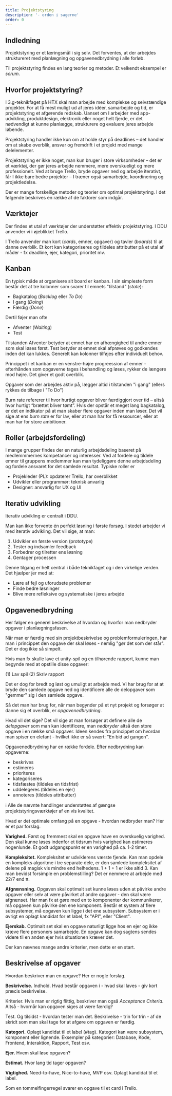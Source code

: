 ```yaml
---
title: Projektstyring
description: '- orden i sagerne'
order: 0
---
```

## Indledning

Projektstyring er et læringsmål i sig selv. Det forventes, at der arbejdes struktureret med planlægning og opgavenedbrydning i alle forløb. 

Til projektstyring findes en lang teorier og metoder. Et velkendt eksempel er _scrum_. 

## Hvorfor projektstyring?

I 3.g-teknikfaget på HTX skal man arbejde med komplekse og selvstændige projekter. For at få mest muligt ud af jeres idéer, samarbejde og tid, er projektstyring et afgørende redskab. Uanset om I arbejder med app-udvikling, produktdesign, elektronik eller noget helt fjerde, er det nødvendigt at kunne planlægge, strukturere og evaluere jeres arbejde løbende.

Projektstyring handler ikke kun om at holde styr på deadlines – det handler om at skabe overblik, ansvar og fremdrift i et projekt med mange delelementer.

Projektstyring er ikke noget, man kun bruger i store virksomheder – det er et værktøj, der gør jeres arbejde nemmere, mere overskueligt og mere professionelt. Ved at bruge Trello, bryde opgaver ned og arbejde iterativt, får I ikke bare bedre projekter – I træner også samarbejde, koordinering og projektledelse.

Der er mange forskellige metoder og teorier om optimal projektstyring. I det følgende beskrives en række af de faktorer som indgår. 

## Værktøjer

Der findes et utal af værktøjer der understøtter effektiv projektstyring. I DDU anvender vi i øjeblikket Trello.

I Trello anvender man kort (_cards_, emner, opgaver) og tavler (_boards_) til at danne overblik.
Et kort kan kategoriseres og tildeles attributter på et utal af måder - fx deadline, ejer, kategori, prioritet mv. 

## Kanban

En typisk måde at organisere sit board er kanban. I sin simpleste form består det at tre kolonner som svarer til  emnets "tilstand" (_state_): 

- Bagkatalog (_Backlog_ eller _To Do_)
- I gang (_Doing_)
- Færdig (_Done_)

Dertil føjer man ofte 

- Afventer (_Waiting_)
- Test

Tilstanden Afventer betyder at emnet har en afhængighed til andre emner som skal løses først.
Test betyder at emnet skal afprøves og godkendes inden det kan lukkes.
Generelt kan kolonner tilføjes efter individuelt behov.

Princippet i et kanban er en venstre-højre progreession af emner - efterhånden som opgaverne tages i behandling og løses, rykker de længere mod højre. Det giver et godt overblik. 

Opgaver som der arbejdes aktiv på, lægger altid i tilstanden "i gang" (ellers rykkes de tilbage i "To Do")

Burn rate refererer til hvor hurtigt opgaver bliver færdiggjort over tid – altså hvor hurtigt “brættet bliver tømt”.
Hvis der opstår et meget lang bagkatalog, er det en indikator på at man skaber flere opgaver inden man løser.
Det vil sige at ens _burn rate_ er for lav, eller at man har for få ressourcer, eller at man har for store ambitioner.

## Roller (arbejdsfordeling)

I mange grupper findes der en naturlig arbejdsdeling baseret på medlemmmernes kompetancer og interesser.
Ved at fordele og tildele emner til gruppens medlemmer kan man tydeliggøre denne arbejdsdeling og fordele ansvaret for det samlede resultat. 
Typiske roller er 

- Projekleder (PL): opdaterer Trello, har overblikket
- Udvikler eller programmør: teknisk anvarlig
- Designer: ansvarlig for UX og UI

## Iterativ udvikling

Iterativ udvikling er centralt i DDU.

 Man kan ikke forvente én perfekt løsning i første forsøg. I stedet arbejder vi med iterativ udvikling. Det vil sige, at man:

1. Udvikler en første version (prototype)
2. Tester og indsamler feedback
3. Forbedrer og tilretter ens løsning
4. Gentager processen

Denne tilgang er helt central i både teknikfaget og i den virkelige verden. Det hjælper jer med at:

- Lære af fejl og uforudsete problemer
- Finde bedre løsninger
- Blive mere refleksive og systematiske i jeres arbejde

## Opgavenedbrydning

Her følger en generel beskrivelse af hvordan og hvorfor man nedbryder opgaver i planlægningsfasen.

Når man er færdig med sin projektbeskrivelse og problemformuleringen, har man i princippet den opgave der skal løses - nemlig "gør det som der står". Det er dog ikke så simpelt.

Hvis man fx skulle lave et unity-spil og en tilhørende rapport, kunne man begynde med at opstille disse opgaver:

(1) Lav spil
(2) Skriv rapport

Det er dog for bredt og løst og umuligt at arbejde med. Vi har brug for at at bryde den samlede opgave ned og identificere alle de delopgaver som "gemmer" sig i den samlede opgave.

Så det man har brug for, når man begynder på et nyt projekt og forsøger at danne sig et overblik, er _opgavenedbrydning_.

Hvad vil det sige? Det vil sige at man forsøger at definere alle de _delopgaver_ som man kan identificere, man _nedbryder_ altså den store opgave i en række små opgaver. 
Ideen kendes fra princippet om hvordan man spiser en elefant - hvilket ikke er så svært: "En bid ad gangen".

Opgavenedbrydning har en række fordele. Efter nedbrydning kan opgaverne:

- beskrives
- estimeres 
- prioriteres
- kategoriseres
- tidsfæstes (tildeles en tidsfrist)
- uddelegeres (tildeles en ejer)
- annoteres (tildeles attributter)

&#x2139; Alle de nævnte handlinger understøttes af gængse projektstyringsværktøjer af en vis kvalitet.

Hvad er det optimale omfang på en opgave - hvordan nedbryder man? Her er et par forslag. 

**Varighed.** Først og fremmest skal en opgave have en overskuelig varighed. 
Den skal kunne løses indenfor et tidsrum hvis varighed kan estimeres nogenlunde.
Et godt udgangspunkt er en varighed på ca. 1-2 timer.

**Kompleksitet.** 
Kompleksitet er udviklerens værste fjende. Kan man opdele en kompleks algoritme i tre separate dele, er den samlede kompleksitet af delene på magisk vis mindre end helhedens. 1 + 1 + 1 er ikke altid 3. Kan man bevidst forsimple en problemstilling? Det er nemmere at arbejde med 22/7 end &#x03C0;.

**Afgrænsning.** Opgaven skal optimalt set kunne løses uden at påvirke andre opgaver eller selv at være påvirket af andre opgaver - den skal være afgrænset. Har man fx at gøre med en to komponenter der kommunikerer, må opgaven kun påvirke den ene komponent. Består et system af flere subsystemer, må opgaven kun ligge i det ene subsystem. Subsystem er i øvrigt en oplagt kandidat for et label, fx "API", eller "Client".

**Ejerskab.** Optimalt set skal en opgave naturligt ligge hos en ejer og ikke kræve flere personers samarbejde. En opgave kan dog sagtens sendes videre til en anden ejer hvis situationen kræver det.

Der kan nævnes mange andre kriterier, men dette er en start.

## Beskrivelse af opgaver

Hvordan beskriver man en opgave? Her er nogle forslag.

**Beskrivelse.** 
Indhold. Hvad består opgaven i - hvad skal laves - giv kort præcis beskrivelse. 

Kriterier. Hvis man er rigtig flittig, beskriver man også _Acceptance Criteria_. 
Altså - hvornår kan opgaven siges at være færdig? 

Test. Og tilsidst - hvordan tester man det. Beskrivelse - trin for trin - af de skridt som man skal tage for at afgøre om opgaven er færdig.

**Kategori.** Oplagt kandidat til et label (#tag). Kategori kan være subsystem, komponent eller lignende.
Eksempler på kategorier: Database, Kode, Frontend, Interaktion, Rapport, Test osv. 

**Ejer.** Hvem skal løse opgaven?

**Estimat.** Hvor lang tid tager opgaven? 

**Vigtighed.** Need-to-have, Nice-to-have, MVP osv. Oplagt kandidat til et label.

Som en tommelfingerregel svarer en opgave til et card i Trello.
